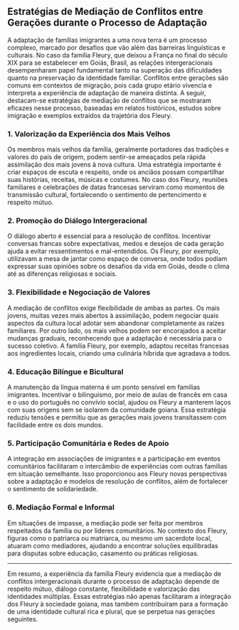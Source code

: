 ## Estratégias de Mediação de Conflitos entre Gerações durante o Processo de Adaptação

A adaptação de famílias imigrantes a uma nova terra é um processo complexo, marcado por desafios que vão além das barreiras linguísticas e culturais. No caso da família Fleury, que deixou a França no final do século XIX para se estabelecer em Goiás, Brasil, as relações intergeracionais desempenharam papel fundamental tanto na superação das dificuldades quanto na preservação da identidade familiar. Conflitos entre gerações são comuns em contextos de migração, pois cada grupo etário vivencia e interpreta a experiência de adaptação de maneira distinta. A seguir, destacam-se estratégias de mediação de conflitos que se mostraram eficazes nesse processo, baseadas em relatos históricos, estudos sobre imigração e exemplos extraídos da trajetória dos Fleury.

### 1. **Valorização da Experiência dos Mais Velhos**

Os membros mais velhos da família, geralmente portadores das tradições e valores do país de origem, podem sentir-se ameaçados pela rápida assimilação dos mais jovens à nova cultura. Uma estratégia importante é criar espaços de escuta e respeito, onde os anciãos possam compartilhar suas histórias, receitas, músicas e costumes. No caso dos Fleury, reuniões familiares e celebrações de datas francesas serviram como momentos de transmissão cultural, fortalecendo o sentimento de pertencimento e respeito mútuo.

### 2. **Promoção do Diálogo Intergeracional**

O diálogo aberto é essencial para a resolução de conflitos. Incentivar conversas francas sobre expectativas, medos e desejos de cada geração ajuda a evitar ressentimentos e mal-entendidos. Os Fleury, por exemplo, utilizavam a mesa de jantar como espaço de conversa, onde todos podiam expressar suas opiniões sobre os desafios da vida em Goiás, desde o clima até as diferenças religiosas e sociais.

### 3. **Flexibilidade e Negociação de Valores**

A mediação de conflitos exige flexibilidade de ambas as partes. Os mais jovens, muitas vezes mais abertos à assimilação, podem negociar quais aspectos da cultura local adotar sem abandonar completamente as raízes familiares. Por outro lado, os mais velhos podem ser encorajados a aceitar mudanças graduais, reconhecendo que a adaptação é necessária para o sucesso coletivo. A família Fleury, por exemplo, adaptou receitas francesas aos ingredientes locais, criando uma culinária híbrida que agradava a todos.

### 4. **Educação Bilíngue e Bicultural**

A manutenção da língua materna é um ponto sensível em famílias imigrantes. Incentivar o bilinguismo, por meio de aulas de francês em casa e o uso do português no convívio social, ajudou os Fleury a manterem laços com suas origens sem se isolarem da comunidade goiana. Essa estratégia reduziu tensões e permitiu que as gerações mais jovens transitassem com facilidade entre os dois mundos.

### 5. **Participação Comunitária e Redes de Apoio**

A integração em associações de imigrantes e a participação em eventos comunitários facilitaram o intercâmbio de experiências com outras famílias em situação semelhante. Isso proporcionou aos Fleury novas perspectivas sobre a adaptação e modelos de resolução de conflitos, além de fortalecer o sentimento de solidariedade.

### 6. **Mediação Formal e Informal**

Em situações de impasse, a mediação pode ser feita por membros respeitados da família ou por líderes comunitários. No contexto dos Fleury, figuras como o patriarca ou matriarca, ou mesmo um sacerdote local, atuaram como mediadores, ajudando a encontrar soluções equilibradas para disputas sobre educação, casamento ou práticas religiosas.

---

Em resumo, a experiência da família Fleury evidencia que a mediação de conflitos intergeracionais durante o processo de adaptação depende de respeito mútuo, diálogo constante, flexibilidade e valorização das identidades múltiplas. Essas estratégias não apenas facilitaram a integração dos Fleury à sociedade goiana, mas também contribuíram para a formação de uma identidade cultural rica e plural, que se perpetua nas gerações seguintes.